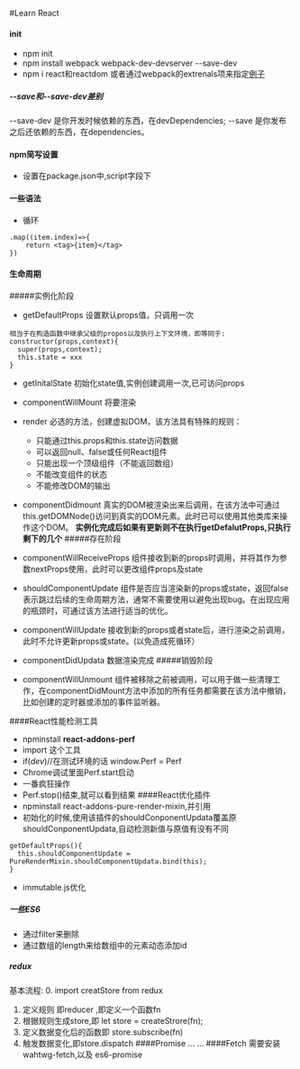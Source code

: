 #Learn React
#### init
* npm init 
* npm install webpack webpack-dev-devserver --save-dev
* npm i react和reactdom 或者通过webpack的extrenals项来指定[例子](http://www.zhufengpeixun.com/qianduanjishuziliao/Nodejishuziliao/2017-01-17/693.html)
##### --save和--save-dev差别
 --save-dev 是你开发时候依赖的东西，在devDependencies;
 --save 是你发布之后还依赖的东西，在dependencies。
#### npm简写设置
* 设置在package.json中,script字段下
#### 一些语法
* 循环

```
.map((item.index)=>{
    return <tag>{item}</tag>
})
```
#### 生命周期
#####实例化阶段
* getDefaultProps
设置默认props值，只调用一次
```
相当于在构造函数中继承父级的propos以及执行上下文环境，即等同于:
constructor(props,context){
  super(props,context);
  this.state = xxx
}
```
* getInitalState
初始化state值,实例创建调用一次,已可访问props
* componentWillMount
将要渲染
* render
  必选的方法，创建虚拟DOM，该方法具有特殊的规则：

  * 只能通过this.props和this.state访问数据
  * 可以返回null、false或任何React组件
  * 只能出现一个顶级组件（不能返回数组）
  * 不能改变组件的状态
  * 不能修改DOM的输出
* componentDidmount
  真实的DOM被渲染出来后调用，在该方法中可通过this.getDOMNode()访问到真实的DOM元素。此时已可以使用其他类库来操作这个DOM。
**实例化完成后如果有更新则不在执行getDefalutProps,只执行剩下的几个**
#####存在阶段
* componentWillReceiveProps
  组件接收到新的props时调用，并将其作为参数nextProps使用，此时可以更改组件props及state
* shouldComponentUpdate
组件是否应当渲染新的props或state，返回false表示跳过后续的生命周期方法，通常不需要使用以避免出现bug。在出现应用的瓶颈时，可通过该方法进行适当的优化。
* componentWillUpdate
接收到新的props或者state后，进行渲染之前调用，此时不允许更新props或state。(以免造成死循环）
* componentDidUpdata
数据渲染完成
#####销毁阶段
* componentWillUnmount
组件被移除之前被调用，可以用于做一些清理工作，在componentDidMount方法中添加的所有任务都需要在该方法中撤销，比如创建的定时器或添加的事件监听器。

####React性能检测工具
* npminstall **react-addons-perf**
* import 这个工具
* if(_dev_)//在测试环境的话 window.Perf = Perf
* Chrome调试里面Perf.start启动
* 一番疯狂操作
* Perf.stop()结束,就可以看到结果
####React优化插件
* npminstall react-addons-pure-render-mixin,并引用
* 初始化的时候,使用该插件的shouldConponentUpdata覆盖原shouldConponentUpdata,自动检测新值与原值有没有不同
```
getDefaultProps(){
  this.shouldComponentUpdate = PureRenderMixin.shouldComponentUpdata.bind(this);
}
```
* immutable.js优化
##### 一些ES6
* 通过filter来删除
* 通过数组的length来给数组中的元素动态添加id
#####  redux
基本流程:
0. import creatStore from redux
1. 定义规则 即reducer ,即定义一个函数fn
2. 根据规则生成store,即 let store = createStrore(fn);
3. 定义数据变化后的函数即 store.subscribe(fn)
4. 触发数据变化,即store.dispatch
####Promise
...
...
####Fetch
需要安装 wahtwg-fetch,以及 es6-promise
